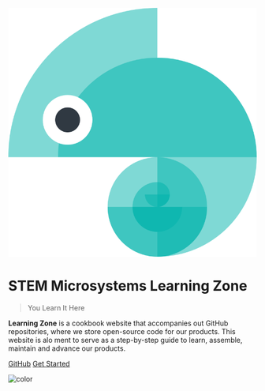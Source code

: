 ![logo](assets/logo.png)

# STEM Microsystems Learning Zone

> You Learn It Here

**Learning Zone** is a cookbook website that accompanies out GitHub repositories, where we store open-source code for our products. This website is alo ment to serve as a step-by-step guide to learn, assemble, maintain and advance our products.  

[GitHub](https://github.com/stem-microsystems)
[Get Started](README.md)

![color](#FFF)
